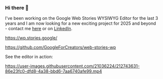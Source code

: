 ### Hi there 👋

I've been working on the Google Web Stories WYSIWYG Editor for the last 3 years and I am now looking for a new exciting project for 2025 and beyond - contact me [here](mailto:marcin@webskill.pl?subject=[GitHub]%20Let's%20work%20together) or on [LinkedIn](https://www.linkedin.com/in/merapi/).

https://wp.stories.google/

https://github.com/GoogleForCreators/web-stories-wp


<!--
**merapi/merapi** is a ✨ _special_ ✨ repository because its `README.md` (this file) appears on your GitHub profile.

Here are some ideas to get you started:

- 🔭 I’m currently working on ...
- 🌱 I’m currently learning ...
- 👯 I’m looking to collaborate on ...
- 🤔 I’m looking for help with ...
- 💬 Ask me about ...
- 📫 How to reach me: ...
- 😄 Pronouns: ...
- ⚡ Fun fact: ...
-->

See the editor in action:

https://user-images.githubusercontent.com/21036224/212743631-86e23fc0-dfd8-4a38-bbd6-7aa6740afe99.mp4


